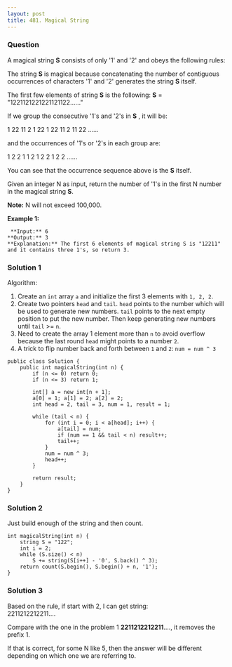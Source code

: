 ```yaml
---
layout: post
title: 481. Magical String
---
```

### Question
A magical string **S** consists of only '1' and '2' and obeys the following
rules:

The string **S** is magical because concatenating the number of contiguous
occurrences of characters '1' and '2' generates the string **S** itself.

The first few elements of string **S** is the following: **S** =
"1221121221221121122……"

If we group the consecutive '1's and '2's in **S** , it will be:

1 22 11 2 1 22 1 22 11 2 11 22 ......

and the occurrences of '1's or '2's in each group are:

1 2 2 1 1 2 1 2 2 1 2 2 ......

You can see that the occurrence sequence above is the **S** itself.

Given an integer N as input, return the number of '1's in the first N number
in the magical string **S**.

 **Note:** N will not exceed 100,000.

 **Example 1:**  

    
    
     **Input:** 6
    **Output:** 3
    **Explanation:** The first 6 elements of magical string S is "12211" and it contains three 1's, so return 3.
    

### Solution 1
Algorithm:

  1. Create an `int` array `a` and initialize the first 3 elements with `1, 2, 2`.
  2. Create two pointers `head` and `tail`. `head` points to the number which will be used to generate new numbers. `tail` points to the next empty position to put the new number. Then keep generating new numbers until `tail` >= `n`.
  3. Need to create the array 1 element more than `n` to avoid overflow because the last round `head` might points to a number `2`.
  4. A trick to flip number back and forth between `1` and `2`: `num = num ^ 3`

    
    
    public class Solution {
        public int magicalString(int n) {
            if (n <= 0) return 0;
            if (n <= 3) return 1;
            
            int[] a = new int[n + 1];
            a[0] = 1; a[1] = 2; a[2] = 2;
            int head = 2, tail = 3, num = 1, result = 1;
            
            while (tail < n) {
                for (int i = 0; i < a[head]; i++) {
                    a[tail] = num;
                    if (num == 1 && tail < n) result++;
                    tail++;
                }
                num = num ^ 3;
                head++;
            }
            
            return result;
        }
    }
    


### Solution 2
Just build enough of the string and then count.

    
    
    int magicalString(int n) {
        string S = "122";
        int i = 2;
        while (S.size() < n)
            S += string(S[i++] - '0', S.back() ^ 3);
        return count(S.begin(), S.begin() + n, '1');
    }


### Solution 3
Based on the rule, if start with 2, I can get string:  
2211212212211....

Compare with the one in the problem 1 **2211212212211**...., it removes the
prefix 1.

If that is correct, for some N like 5, then the answer will be different
depending on which one we are referring to.



